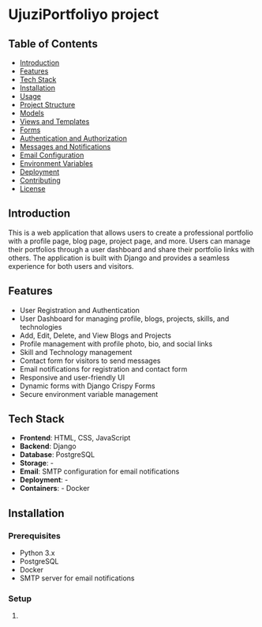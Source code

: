 # UjuziPortfoliyo project

## Table of Contents
- [Introduction](#introduction)
- [Features](#features)
- [Tech Stack](#tech-stack)
- [Installation](#installation)
- [Usage](#usage)
- [Project Structure](#project-structure)
- [Models](#models)
- [Views and Templates](#views-and-templates)
- [Forms](#forms)
- [Authentication and Authorization](#authentication-and-authorization)
- [Messages and Notifications](#messages-and-notifications)
- [Email Configuration](#email-configuration)
- [Environment Variables](#environment-variables)
- [Deployment](#deployment)
- [Contributing](#contributing)
- [License](#license)

## Introduction
This is a web application that allows users to create a professional portfolio with a profile page, blog page, project page, and more. Users can manage their portfolios through a user dashboard and share their portfolio links with others. The application is built with Django and provides a seamless experience for both users and visitors.

## Features
- User Registration and Authentication
- User Dashboard for managing profile, blogs, projects, skills, and technologies
- Add, Edit, Delete, and View Blogs and Projects
- Profile management with profile photo, bio, and social links
- Skill and Technology management
- Contact form for visitors to send messages
- Email notifications for registration and contact form
- Responsive and user-friendly UI
- Dynamic forms with Django Crispy Forms
- Secure environment variable management

## Tech Stack
- **Frontend**: HTML, CSS, JavaScript
- **Backend**: Django
- **Database**: PostgreSQL
- **Storage**: -
- **Email**: SMTP configuration for email notifications
- **Deployment**: -
- **Containers**: - Docker

## Installation
### Prerequisites
- Python 3.x
- PostgreSQL
- Docker
- SMTP server for email notifications

### Setup
1. 
